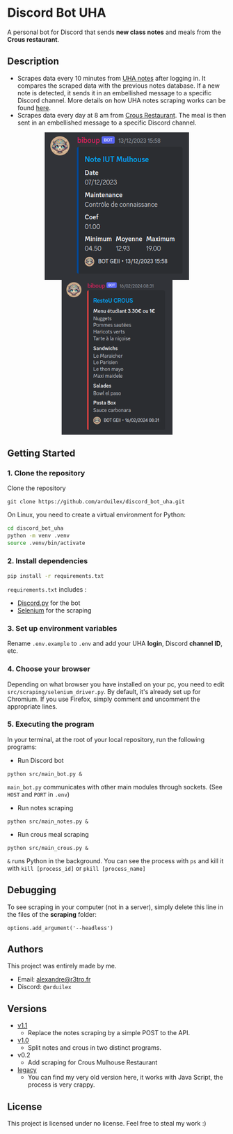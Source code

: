 # Discord Bot UHA

A personal bot for Discord that sends **new class notes** and meals from the **Crous restaurant**.

## Description
- Scrapes data every 10 minutes from [UHA notes](https://notes.iutmulhouse.uha.fr/) after logging in. It compares the scraped data with the previous notes database. If a new note is detected, it sends it in an embellished message to a specific Discord channel. More details on how UHA notes scraping works can be found [here](./uha_scraping_wiki.MD).
- Scrapes data every day at 8 am from [Crous Restaurant](https://www.crous-strasbourg.fr/restaurant/resto-u-de-liut-mulhouse-2). The meal is then sent in an embellished message to a specific Discord channel.

<p align="center">
    <img src="screenshot/notes.png" alt="alt-text-1" style="vertical-align: middle;" width="332"/> 
    <img src="screenshot/crous.png" alt="alt-text-2" style="vertical-align: middle;" width="255"/>
</p>

## Getting Started

### 1. Clone the repository
Clone the repository
```
git clone https://github.com/arduilex/discord_bot_uha.git
```
On Linux, you need to create a virtual environment for Python:
```bash
cd discord_bot_uha
python -m venv .venv
source .venv/bin/activate
``` 
### 2. Install dependencies
```bash
pip install -r requirements.txt
```
`requirements.txt` includes :
* [Discord.py](https://discordpy.readthedocs.io/) for the bot
* [Selenium](https://selenium-python.readthedocs.io/) for the scraping

### 3. Set up environment variables

Rename `.env.example` to `.env` and add your UHA **login**, Discord **channel ID**, etc.

### 4. Choose your browser

Depending on what browser you have installed on your pc, you need to edit `src/scraping/selenium_driver.py`. By default, it's already set up for Chromium. If you use Firefox, simply comment and uncomment the appropriate lines.

### 5. Executing the program

In your terminal, at the root of your local repository, run the following programs:

- Run Discord bot
```
python src/main_bot.py &
```
`main_bot.py` communicates with other main modules through sockets. (See `HOST` and `PORT` in `.env`)
- Run notes scraping
```
python src/main_notes.py &
```
- Run crous meal scraping
```
python src/main_crous.py &
```
`&` runs Python in the background. You can see the process with `ps` and kill it with `kill [process_id]` or `pkill [process_name]`

## Debugging

To see scraping in your computer (not in a server), simply delete this line in the files of the **scraping** folder:
```
options.add_argument('--headless')
```

## Authors

This project was entirely made by me.

- Email: alexandre@r3tro.fr
- Discord: `@arduilex`

## Versions
* [v1.1](https://github.com/arduilex/discord_bot_uha/releases/tag/1.1)
    * Replace the notes scraping by a simple POST to the API.
* [v1.0](https://github.com/arduilex/discord_bot_uha/releases/tag/1.0)
    * Split notes and crous in two distinct programs.
* v0.2
    * Add scraping for Crous Mulhouse Restaurant
* [legacy](https://github.com/arduilex/discord_bot_uha/tree/legacy)
    * You can find my very old version here, it works with Java Script, the process is very crappy.

## License
This project is licensed under no license. Feel free to steal my work :)
